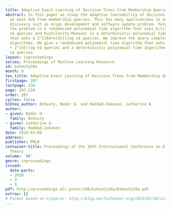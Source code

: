 ```yaml
---
title: Adaptive Exact Learning of Decision Trees from Membership Queries
abstract: In this paper we study the adaptive learnability of decision trees of depth
  at most $d$ from membership queries. This has many applications in automated scientific
  discovery such as drugs development and software update problem. Feldman solves
  the problem in a randomized polynomial time algorithm that asks $\tilde O(2^{2d})\log
  n$ queries and Kushilevitz-Mansour in a deterministic polynomial time algorithm
  that asks $ 2^{18d+o(d)}\log n$ queries. We improve the query complexity of both
  algorithms. We give a randomized polynomial time algorithm that asks $\tilde O(2^{2d})
  + 2^{d}\log n$ queries and a deterministic polynomial time algorithm that asks $2^{5.83d}+2^{2d+o(d)}\log
  n$ queries.
layout: inproceedings
series: Proceedings of Machine Learning Research
id: bshouty10a
month: 0
tex_title: Adaptive Exact Learning of Decision Trees from Membership Queries
firstpage: 207
lastpage: 234
page: 207-234
order: 207
cycles: false
bibtex_author: Bshouty, Nader H. and Haddad-Zaknoon, Catherine A.
author:
- given: Nader H.
  family: Bshouty
- given: Catherine A.
  family: Haddad-Zaknoon
date: 2010-03-09
address: 
publisher: PMLR
container-title: Proceedings of the 30th International Conference on Algorithmic Learning
  Theory
volume: '98'
genre: inproceedings
issued:
  date-parts:
  - 2010
  - 3
  - 9
pdf: http://proceedings.mlr.press/v98/bshouty10a/bshouty10a.pdf
extras: []
# Format based on citeproc: http://blog.martinfenner.org/2013/07/30/citeproc-yaml-for-bibliographies/
---
```

